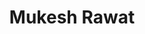 ---
title: 'Mukesh Rawat'
email: johndoe@email.com
image: '/images/people-img/Mukesh-Rawat-400x403.jpg'

designation: 'Research Scholar'
qualification: 'Ph.D. University of Delhi'
description: 'This is the description of the person'
category: 'Research Scholars'
section:  ''

social:
  - name: github
    icon: FaGithub
    link: https://github.com

  - name: twitter
    icon: FaTwitter
    link: https://twitter.com

  - name: linkedin
    icon: FaLinkedin
    link: https://linkedin.com

  - name: Medium
    icon: FaMedium
    link: https://linkedin.com

  - name: GoogleScholar
    icon: FaGoogleScholar
    link: https://linkedin.com

  # - name: OrcID
  #   icon: FaOrcID
  #   link: https://linkedin.com

  # - name: Scopus
  #   icon: FaScopus
  #   link: https://linkedin.com

  # - name: ResearchGate
  #   icon: FaResearchGate
  #   link: https://linkedin.com

---